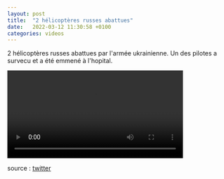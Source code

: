 ```yaml
---
layout: post
title:  "2 hélicoptères russes abattues"
date:   2022-03-12 11:30:58 +0100
categories: videos
---
```


2 hélicoptères russes abattues par l'armée ukrainienne. Un des pilotes a survecu et a été emmené à l'hopital. 

<video controls width="400">
    <source src="{{ site.baseurl }}/assets/videos/1.webm"
            type="video/webm">
    <source src="{{ site.baseurl }}/assets/videos/1.mp4"
            type="video/mp4">
    Sorry, your browser doesn't support embedded videos.
</video>


source : <a href="https://twitter.com/sujitnewslive/status/1502679170802872320">twitter</a>
